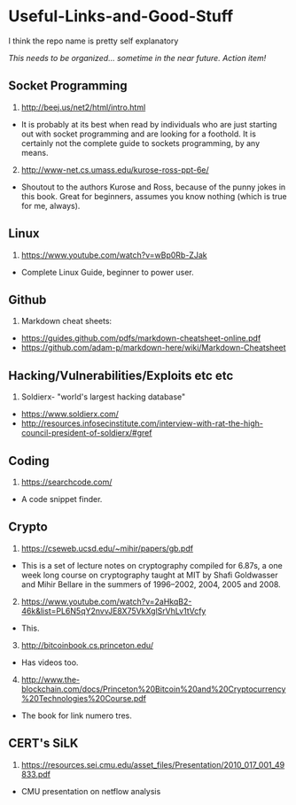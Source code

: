 # Useful-Links-and-Good-Stuff
I think the repo name is pretty self explanatory 

*This needs to be organized... sometime in the near future. Action item!*

## Socket Programming
1. http://beej.us/net2/html/intro.html
  * It is probably at its best when read by individuals who are just starting out with socket programming and are looking for a foothold. It is certainly not the complete guide to sockets programming, by any means.
2. http://www-net.cs.umass.edu/kurose-ross-ppt-6e/
  * Shoutout to the authors Kurose and Ross, because of the punny jokes in this book. Great for beginners, assumes you know nothing (which is true for me, always). 
  
## Linux
1. https://www.youtube.com/watch?v=wBp0Rb-ZJak
  * Complete Linux Guide, beginner to power user. 

## Github
1. Markdown cheat sheets:
  *  https://guides.github.com/pdfs/markdown-cheatsheet-online.pdf
  * https://github.com/adam-p/markdown-here/wiki/Markdown-Cheatsheet
  
## Hacking/Vulnerabilities/Exploits etc etc
1. Soldierx- "world's largest hacking database"
 * https://www.soldierx.com/
 * http://resources.infosecinstitute.com/interview-with-rat-the-high-council-president-of-soldierx/#gref
 
## Coding
1. https://searchcode.com/
 * A code snippet finder. 
 
## Crypto
1. https://cseweb.ucsd.edu/~mihir/papers/gb.pdf
  * This is a set of lecture notes on cryptography compiled for 6.87s, a one week long course on cryptography taught at MIT by Shafi Goldwasser and Mihir Bellare in the summers of 1996–2002, 2004, 2005 and 2008.
2. https://www.youtube.com/watch?v=2aHkqB2-46k&list=PL6N5qY2nvvJE8X75VkXglSrVhLv1tVcfy
  * This. 
3. http://bitcoinbook.cs.princeton.edu/
  * Has videos too.
4. http://www.the-blockchain.com/docs/Princeton%20Bitcoin%20and%20Cryptocurrency%20Technologies%20Course.pdf
  * The book for link numero tres. 

## CERT's SiLK
1. https://resources.sei.cmu.edu/asset_files/Presentation/2010_017_001_49833.pdf
  * CMU presentation on netflow analysis

